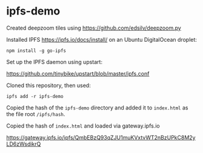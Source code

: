 # ipfs-demo

Created deepzoom tiles using https://github.com/edsilv/deepzoom.py

Installed IPFS https://ipfs.io/docs/install/ on an Ubuntu DigitalOcean droplet:

	npm install -g go-ipfs
	
Set up the IPFS daemon using upstart:

https://github.com/tinybike/upstart/blob/master/ipfs.conf

Cloned this repository, then used:

	ipfs add -r ipfs-demo
	
Copied the hash of the `ipfs-demo` directory and added it to `index.html` as the file root `/ipfs/hash`.

Copied the hash of `index.html` and loaded via gateway.ipfs.io

https://gateway.ipfs.io/ipfs/QmbEBzQ93qZJU1muKVxtvWT2nBzUPkC8M2yLD6zWsdikrQ

